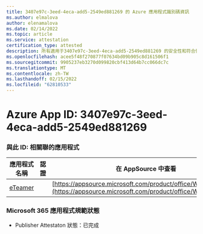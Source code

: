```yaml
---
title: 3407e97c-3eed-4eca-add5-2549ed881269 的 Azure 應用程式識別碼資訊
ms.author: elmalova
author: elenamalova
ms.date: 02/14/2022
ms.topic: article
ms.service: attestation
certification_type: attested
description: 所有適用于3407e97c-3eed-4eca-add5-2549ed881269 的安全性和符合性資訊資訊。
ms.openlocfilehash: acee5f48f270877f07634bd09b905c8d161506f1
ms.sourcegitcommit: 9905237eb3270d099820cbf413d64b7cc066dc7c
ms.translationtype: MT
ms.contentlocale: zh-TW
ms.lasthandoff: 02/15/2022
ms.locfileid: "62810533"
---
```

# <a name="azure-app-id-3407e97c-3eed-4eca-add5-2549ed881269"></a>Azure App ID: 3407e97c-3eed-4eca-add5-2549ed881269


### <a name="apps-associated-with-this-id"></a>與此 ID: 相關聯的應用程式
| **應用程式名稱** | **認證** | **在 AppSource 中查看** |
|--------------|---------------|-----------------------|
| [eTeamer](https://docs.microsoft.com/microsoft-365-app-certification/forward/WA200001621) |  | [https://appsource.microsoft.com/product/office/WA200001621](https://appsource.microsoft.com/product/office/WA200001621) |

### <a name="microsoft-365-app-compliance-status"></a>Microsoft 365 應用程式規範狀態
- Publisher Attestaton 狀態：已完成
